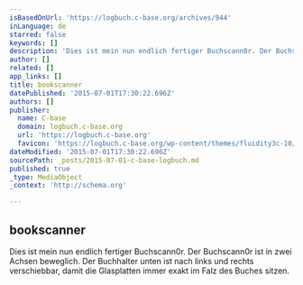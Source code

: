 ```yaml
---
isBasedOnUrl: 'https://logbuch.c-base.org/archives/944'
inLanguage: de
starred: false
keywords: []
description: 'Dies ist mein nun endlich fertiger Buchscann0r. Der Buchscann0r ist in zwei Achsen beweglich. Der Buchhalter unten ist nach links und rechts verschiebbar, damit die Glasplatten immer exakt im Falz des Buches sitzen.'
author: []
related: []
app_links: []
title: bookscanner
datePublished: '2015-07-01T17:30:22.696Z'
authors: []
publisher:
  name: C-base
  domain: logbuch.c-base.org
  url: 'https://logbuch.c-base.org'
  favicon: 'https://logbuch.c-base.org/wp-content/themes/fluidity3c-10/images/favicon.ico'
dateModified: '2015-07-01T17:30:22.696Z'
sourcePath: _posts/2015-07-01-c-base-logbuch.md
published: true
_type: MediaObject
_context: 'http://schema.org'

---
```

<article style=""><h1>bookscanner</h1><p>Dies ist mein nun endlich fertiger Buchscann0r. Der Buchscann0r ist in zwei Achsen beweglich. Der Buchhalter unten ist nach links und rechts verschiebbar, damit die Glasplatten immer exakt im Falz des Buches sitzen.</p></article>